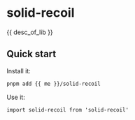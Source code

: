 # solid-recoil

{{ desc_of_lib }}

## Quick start

Install it:

```bash
pnpm add {{ me }}/solid-recoil
```

Use it:

```tsx
import solid-recoil from 'solid-recoil'
```
